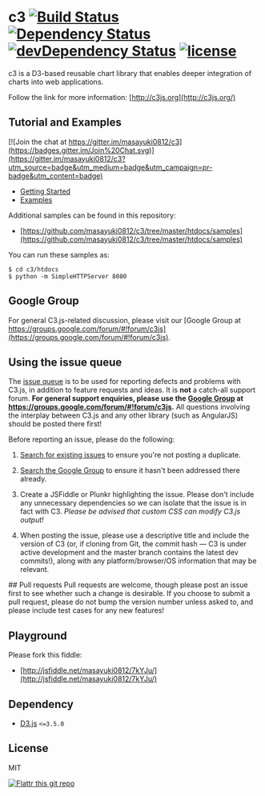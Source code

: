 c3 [![Build Status](https://travis-ci.org/masayuki0812/c3.svg?branch=master)](https://travis-ci.org/masayuki0812/c3) [![Dependency Status](https://david-dm.org/masayuki0812/c3.svg)](https://david-dm.org/masayuki0812/c3) [![devDependency Status](https://david-dm.org/masayuki0812/c3/dev-status.svg)](https://david-dm.org/masayuki0812/c3#info=devDependencies) [![license](http://img.shields.io/badge/license-MIT-brightgreen.svg?style=flat)](https://github.com/masayuki0812/c3/blob/master/LICENSE)
==

c3 is a D3-based reusable chart library that enables deeper integration of charts into web applications.

Follow the link for more information: [http://c3js.org](http://c3js.org/)

## Tutorial and Examples

[![Join the chat at https://gitter.im/masayuki0812/c3](https://badges.gitter.im/Join%20Chat.svg)](https://gitter.im/masayuki0812/c3?utm_source=badge&utm_medium=badge&utm_campaign=pr-badge&utm_content=badge)

+ [Getting Started](http://c3js.org/gettingstarted.html)
+ [Examples](http://c3js.org/examples.html)

Additional samples can be found in this repository:
+ [https://github.com/masayuki0812/c3/tree/master/htdocs/samples](https://github.com/masayuki0812/c3/tree/master/htdocs/samples)

You can run these samples as:
```
$ cd c3/htdocs
$ python -m SimpleHTTPServer 8080
```

## Google Group
For general C3.js-related discussion, please visit our [Google Group at https://groups.google.com/forum/#!forum/c3js](https://groups.google.com/forum/#!forum/c3js).

## Using the issue queue
The [issue queue](https://github.com/masayuki0812/c3/issues) is to be used for reporting defects and problems with C3.js, in addition to feature requests and ideas. It is **not** a catch-all support forum. **For general support enquiries, please use the [Google Group](https://groups.google.com/forum/#!forum/c3js) at https://groups.google.com/forum/#!forum/c3js.** All questions involving the interplay between C3.js and any other library (such as AngularJS) should be posted there first!

Before reporting an issue, please do the following:
1. [Search for existing issues](https://github.com/masayuki0812/c3/issues) to ensure you're not posting a duplicate.

1.  [Search the Google Group](https://groups.google.com/forum/#!forum/c3js) to ensure it hasn't been addressed there already.

1. Create a JSFiddle or Plunkr highlighting the issue. Please don't include any unnecessary dependencies so we can isolate that the issue is in fact with C3. *Please be advised that custom CSS can modify C3.js output!*

1. When posting the issue, please use a descriptive title and include the version of C3 (or, if cloning from Git, the commit hash — C3 is under active development and the master branch contains the latest dev commits!), along with any platform/browser/OS information that may be relevant.

## Pull requests
Pull requests are welcome, though please post an issue first to see whether such a change is desirable.
If you choose to submit a pull request, please do not bump the version number unless asked to, and please include test cases for any new features!

## Playground
Please fork this fiddle:
+ [http://jsfiddle.net/masayuki0812/7kYJu/](http://jsfiddle.net/masayuki0812/7kYJu/)

## Dependency
+ [D3.js](https://github.com/mbostock/d3) `<=3.5.0`

## License
MIT

[![Flattr this git repo](http://api.flattr.com/button/flattr-badge-large.png)](https://flattr.com/submit/auto?user_id=masayuki0812&url=https://github.com/masayuki0812/c3&title=c3&language=javascript&tags=github&category=software)
